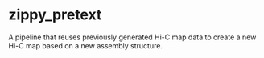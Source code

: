 # zippy_pretext
A pipeline that reuses previously generated Hi-C map data to create a new Hi-C map based on a new assembly structure.
